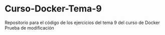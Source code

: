 # Curso-Docker-Tema-9
Repositorio para el código de los ejercicios del tema 9 del curso de Docker
Prueba de modificación
